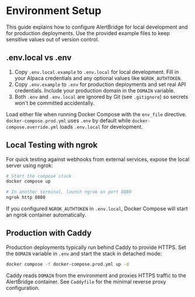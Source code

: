 # Environment Setup

This guide explains how to configure AlertBridge for local development and for production deployments. Use the provided example files to keep sensitive values out of version control.

## .env.local vs .env

1. Copy `.env.local.example` to `.env.local` for local development. Fill in your Alpaca credentials and any optional values like `NGROK_AUTHTOKEN`.
2. Copy `.env.example` to `.env` for production deployments and set real API credentials. Include your production domain in the `DOMAIN` variable.
3. Both `.env` and `.env.local` are ignored by Git (see `.gitignore`) so secrets won't be committed accidentally.

Load either file when running Docker Compose with the `env_file` directive. `docker-compose.prod.yml` uses `.env` by default while `docker-compose.override.yml` loads `.env.local` for development.

## Local Testing with ngrok

For quick testing against webhooks from external services, expose the local server using ngrok:

```bash
# Start the compose stack
docker compose up

# In another terminal, launch ngrok on port 8080
ngrok http 8080
```

If you configured `NGROK_AUTHTOKEN` in `.env.local`, Docker Compose will start an ngrok container automatically.

## Production with Caddy

Production deployments typically run behind Caddy to provide HTTPS. Set the `DOMAIN` variable in `.env` and start the stack in detached mode:

```bash
docker compose -f docker-compose.prod.yml up -d
```

Caddy reads `DOMAIN` from the environment and proxies HTTPS traffic to the AlertBridge container. See `Caddyfile` for the minimal reverse proxy configuration.

